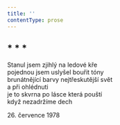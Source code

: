 ```yaml
---
title: ''
contentType: prose
---
```


## \* \* \*

Stanul jsem zjihlý na ledové kře  
pojednou jsem uslyšel bouřit tóny  
brunátnějící barvy nejtřeskutější svět  
a při ohlédnuti  
je to skvrna po lásce která pouští  
když nezadržíme dech

26\. července 1978
